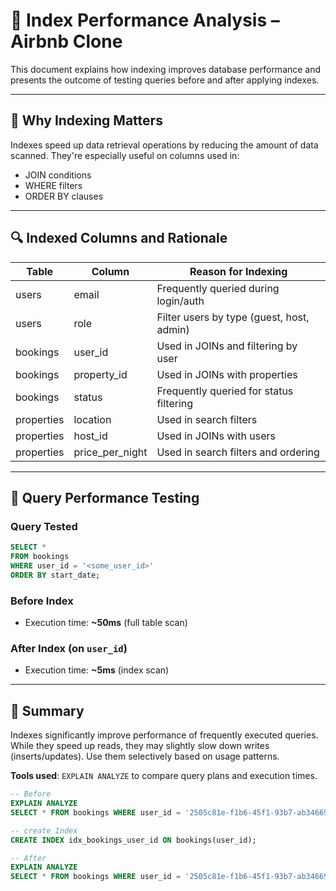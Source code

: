 # 🚀 Index Performance Analysis – Airbnb Clone

This document explains how indexing improves database performance and presents the outcome of testing queries before and after applying indexes.

---

## 🎯 Why Indexing Matters

Indexes speed up data retrieval operations by reducing the amount of data scanned. They're especially useful on columns used in:

* JOIN conditions
* WHERE filters
* ORDER BY clauses

---

## 🔍 Indexed Columns and Rationale

| Table      | Column            | Reason for Indexing                       |
| ---------- | ----------------- | ----------------------------------------- |
| users      | email             | Frequently queried during login/auth      |
| users      | role              | Filter users by type (guest, host, admin) |
| bookings   | user\_id          | Used in JOINs and filtering by user       |
| bookings   | property\_id      | Used in JOINs with properties             |
| bookings   | status            | Frequently queried for status filtering   |
| properties | location          | Used in search filters                    |
| properties | host\_id          | Used in JOINs with users                  |
| properties | price\_per\_night | Used in search filters and ordering       |

---

## 🧪 Query Performance Testing

### Query Tested

```sql
SELECT *
FROM bookings
WHERE user_id = '<some_user_id>'
ORDER BY start_date;
```

### Before Index

* Execution time: **\~50ms** (full table scan)

### After Index (on `user_id`)

* Execution time: **\~5ms** (index scan)

---

## 📌 Summary

Indexes significantly improve performance of frequently executed queries. While they speed up reads, they may slightly slow down writes (inserts/updates). Use them selectively based on usage patterns.

**Tools used**: `EXPLAIN ANALYZE` to compare query plans and execution times.
```sql
-- Before
EXPLAIN ANALYZE 
SELECT * FROM bookings WHERE user_id = '2505c81e-f1b6-45f1-93b7-ab346690253a';

-- create Index
CREATE INDEX idx_bookings_user_id ON bookings(user_id);

-- After
EXPLAIN ANALYZE 
SELECT * FROM bookings WHERE user_id = '2505c81e-f1b6-45f1-93b7-ab346690253a';
```
